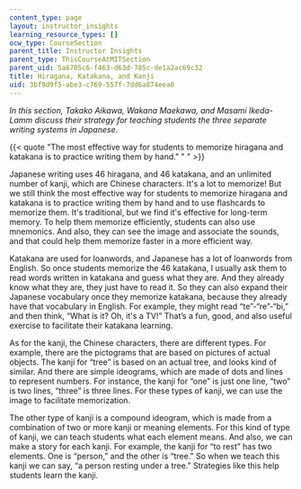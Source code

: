 ```yaml
---
content_type: page
layout: instructor_insights
learning_resource_types: []
ocw_type: CourseSection
parent_title: Instructor Insights
parent_type: ThisCourseAtMITSection
parent_uid: 5a6705c6-f463-d63d-785c-de1a2ac69c32
title: Hiragana, Katakana, and Kanji
uid: 3bf9d9f5-abe3-c769-557f-7dd6a874eea0
---
```


_In this section, Takako Aikawa, Wakana Maekawa, and Masami Ikeda-Lamm discuss their strategy for teaching students the three separate writing systems in Japanese._

{{< quote "The most effective way for students to memorize hiragana and katakana is to practice writing them by hand." " " >}}

Japanese writing uses 46 hiragana, and 46 katakana, and an unlimited number of kanji, which are Chinese characters. It's a lot to memorize! But we still think the most effective way for students to memorize hiragana and katakana is to practice writing them by hand and to use flashcards to memorize them. It's traditional, but we find it's effective for long-term memory. To help them memorize efficiently, students can also use mnemonics. And also, they can see the image and associate the sounds, and that could help them memorize faster in a more efficient way.

Katakana are used for loanwords, and Japanese has a lot of loanwords from English. So once students memorize the 46 katakana, I usually ask them to read words written in katakana and guess what they are. And they already know what they are, they just have to read it. So they can also expand their Japanese vocabulary once they memorize katakana, because they already have that vocabulary in English. For example, they might read “te”-“re”-“bi,” and then think, “What is it? Oh, it's a TV!” That’s a fun, good, and also useful exercise to facilitate their katakana learning.

As for the kanji, the Chinese characters, there are different types. For example, there are the pictograms that are based on pictures of actual objects. The kanji for “tree” is based on an actual tree, and looks kind of similar. And there are simple ideograms, which are made of dots and lines to represent numbers. For instance, the kanji for “one” is just one line, “two” is two lines, “three” is three lines. For these types of kanji, we can use the image to facilitate memorization.

The other type of kanji is a compound ideogram, which is made from a combination of two or more kanji or meaning elements. For this kind of type of kanji, we can teach students what each element means. And also, we can make a story for each kanji. For example, the kanji for “to rest” has two elements. One is “person,” and the other is “tree.” So when we teach this kanji we can say, “a person resting under a tree.” Strategies like this help students learn the kanji.